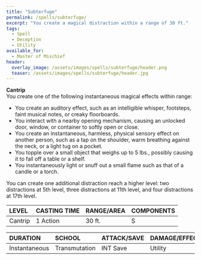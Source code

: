 ```yaml
---
title: "Subterfuge"
permalink: /spells/subterfuge/
excerpt: "You create a magical distraction within a range of 30 ft."
tags:
  - Spell
  - Deception
  - Utility
available_for:
  - Master of Mischief
header:
  overlay_image: /assets/images/spells/subterfuge/header.png
  teaser: /assets/images/spells/subterfuge/header.jpg
---
```


**Cantrip** \
You create one of the following instantaneous magical effects within range:
- You create an auditory effect, such as an intelligible whisper, footsteps, faint musical notes, or creaky floorboards.
- You interact with a nearby opening mechanism, causing an unlocked door, window, or container to softly open or close.
- You create an instantaneous, harmless, physical sensory effect on another person, such as a tap on the shoulder, warm breathing against the neck, or a light tug on a pocket.
- You topple over a small object that weighs up to 5 lbs., possibly causing it to fall off a table or a shelf.
- You instantaneously light or snuff out a small flame such as that of a candle or a torch.

You can create one additional distraction reach a higher level: two distractions at 5th level, three distractions at 11th level, and four distractions at 17th level.

| LEVEL          | CASTING TIME   | RANGE/AREA     | COMPONENTS     |
| :------------- | :------------- | :------------- | :------------- |
| Cantrip        | 1 Action       | 30 ft.         | S              |

| DURATION       | SCHOOL         | ATTACK/SAVE    | DAMAGE/EFFECT  |
| :------------- | :------------- | :------------- | :------------- |
| Instantaneous  | Transmutation  | INT Save       | Utility        |
